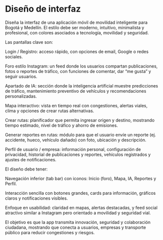 # Diseño de interfaz
Diseña la interfaz de una aplicación móvil de movilidad inteligente para Bogotá y Medellín. El estilo debe ser moderno, intuitivo, minimalista y profesional, con colores asociados a tecnología, movilidad y seguridad.

Las pantallas clave son:

Login / Registro: acceso rápido, con opciones de email, Google o redes sociales.

Foro estilo Instagram: un feed donde los usuarios compartan publicaciones, fotos o reportes de tráfico, con funciones de comentar, dar “me gusta” y seguir usuarios.

Apartado de IA: sección donde la inteligencia artificial muestre predicciones de tráfico, mantenimiento preventivo de vehículos y recomendaciones personalizadas.

Mapa interactivo: vista en tiempo real con congestiones, alertas viales, clima y opciones de crear rutas alternativas.

Crear rutas: planificador que permita ingresar origen y destino, mostrando tiempo estimado, nivel de tráfico y ahorro de emisiones.

Generar reportes en rutas: módulo para que el usuario envíe un reporte (ej. accidente, hueco, vehículo dañado) con foto, ubicación y descripción.

Perfil de usuario / empresa: información personal, configuración de privacidad, historial de publicaciones y reportes, vehículos registrados y ajustes de notificaciones.

El diseño debe tener:

Navegación inferior (tab bar) con iconos: Inicio (foro), Mapa, IA, Reportes y Perfil.

Interacción sencilla con botones grandes, cards para información, gráficos claros y notificaciones visibles.

Enfoque en usabilidad: claridad en mapas, alertas destacadas, y feed social atractivo similar a Instagram pero orientado a movilidad y seguridad vial.

El objetivo es que la app transmita innovación, seguridad y colaboración ciudadana, mostrando que conecta a usuarios, empresas y transporte público para reducir congestiones y riesgos.